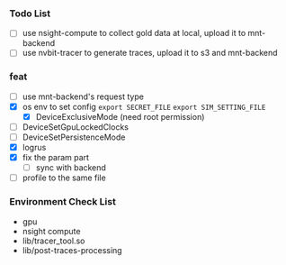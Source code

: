### Todo List
- [ ] use nsight-compute to collect gold data at local, upload it to mnt-backend
- [ ] use nvbit-tracer to generate traces, upload it to s3 and mnt-backend

### feat
- [ ] use mnt-backend's request type
- [x] os env to set config `export SECRET_FILE` `export SIM_SETTING_FILE`
    - [x] DeviceExclusiveMode (need root permission)
- [ ] DeviceSetGpuLockedClocks
- [ ] DeviceSetPersistenceMode
- [x] logrus
- [x] fix the param part 
    - [ ] sync with backend
- [ ] profile to the same file

### Environment Check List
- gpu
- nsight compute
- lib/tracer_tool.so
- lib/post-traces-processing
